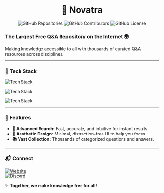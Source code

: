 <div align="center">

# 🌟 **Novatra**  
![GitHub Repositories](https://img.shields.io/badge/Repositores%20:%206-grey?style=for-the-badge&logo=github) ![GitHub Contributors](https://img.shields.io/badge/GitHub%20Contributors%20:%204-grey?style=for-the-badge&logo=github) ![GitHub License](https://img.shields.io/badge/GitHub%20License-grey?style=for-the-badge&logo=github)  

</div>

### **The Largest Free Q&A Repository on the Internet 🌍**  
Making knowledge accessible to all with thousands of curated Q&A resources across disciplines.  

---  

### 🚀 **Tech Stack**  


  
  ![Tech Stack](https://skillicons.dev/icons?i=python,bun)

  ![Tech Stack](https://skillicons.dev/icons?i=html,css,js)

  ![Tech Stack](https://skillicons.dev/icons?i=django,postgres,tailwind)


---

### 📖 **Features**  
- **🔎 Advanced Search:** Fast, accurate, and intuitive for instant results.  
- **🎨 Aesthetic Design:** Minimal, distraction-free UI to help you focus.  
- **📚 Vast Collection:** Thousands of categorized questions and answers.  

---

### 📬 **Connect**  
[![Website](https://img.shields.io/badge/🌐%20Website-grey?style=for-the-badge&logo=website)](https://novatra.in)  
[![Discord](https://img.shields.io/badge/Discord-grey?style=for-the-badge&logo=discord)](https://discord.gg/MShg3kFUuP)  

✨ **Together, we make knowledge free for all!**  

